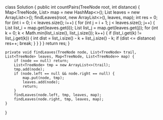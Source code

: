 class Solution {
    public int countPairs(TreeNode root, int distance) {
        Map<TreeNode, List<TreeNode>> map = new HashMap<>();
        List<TreeNode> leaves = new ArrayList<>();
        findLeaves(root, new ArrayList<>(), leaves, map);
        int res  = 0;
        for (int i = 0; i < leaves.size(); i++) {
            for (int j = i + 1; j < leaves.size(); j++) {
                List<TreeNode> list_i = map.get(leaves.get(i));
                List<TreeNode> list_j = map.get(leaves.get(j));
                for (int k = 0; k < Math.min(list_i.size(), list_j.size()); k++) {
                    if (list_i.get(k) != list_j.get(k)) {
                        int dist = list_i.size() - k + list_j.size() - k;
                        if (dist <= distance) res++;
                        break;
                    }
                }
            }
        }
        return res;
    }

    private void findLeaves(TreeNode node, List<TreeNode> trail, List<TreeNode> leaves, Map<TreeNode, List<TreeNode>> map) {
        if (node == null) return;
        List<TreeNode> tmp = new ArrayList<>(trail);
        tmp.add(node);
        if (node.left == null && node.right == null) {
            map.put(node, tmp);
            leaves.add(node);
            return;
        }
        findLeaves(node.left, tmp, leaves, map);
        findLeaves(node.right, tmp, leaves, map);
    }
}
